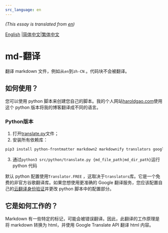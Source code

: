 ```yaml
---
src_language: en
---
```


*(This essay is translated from [en](README.en.md "Original Essay Link"))*

[English](README.en.md) |[简体中文](README.zh-cn.md)|[繁体中文](README.zh-tw.md)

# md-翻译

翻译 markdown 文件，例如从`en`到`zh-CN` 。代码块不会被翻译。

## 如何使用？

您可以使用 python 脚本来创建您自己的脚本。我的个人网站[haroldgao.com](https://haroldgao.com)使用这个 python 版本将我的博客翻译成不同的语言。

###  Python版本

1. 打开[translate.py](src/python/translate.py)文件；
2. 安装所有依赖库：
```bash
pip3 install python-frontmatter markdown2 markdownify translators google-cloud-translate
```
3. 通过`python3 src/python/translate.py {md_file_path|md_dir_path}`运行 python 代码

默认 python 配置使用`Translator.FREE` ，这取决于`translators`库。它是一个免费的非官方谷歌翻译库。如果您想使用更准确的 Google 翻译服务，您应该配置自己的[云翻译身份验证](https://cloud.google.com/translate/docs/authentication)并更改 python 脚本中的配置部分。

## 它是如何工作的？

 Markdown 有一些特定的标记，可能会被错误翻译。因此，此翻译的工作原理是将 markdown 转换为 html，并使用 Google Translate API 翻译 html 内容。